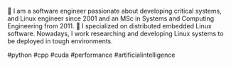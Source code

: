 🌱 I am a software engineer passionate about developing critical systems, and Linux engineer since 2001 and an MSc in Systems and Computing Engineering from 2011. 🔭 I specialized on distributed embedded Linux software. Nowadays, I work researching and developing Linux systems to be deployed in tough environments. 

#python #cpp #cuda #performance #artificialintelligence
